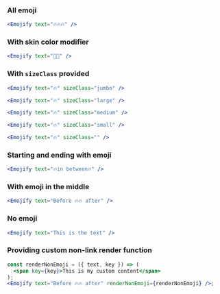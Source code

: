 ### All emoji

```jsx
<Emojify text="🔥🔥🔥" />
```

### With skin color modifier

```jsx
<Emojify text="👍🏾" />
```

### With `sizeClass` provided

```jsx
<Emojify text="🔥" sizeClass="jumbo" />
```

```jsx
<Emojify text="🔥" sizeClass="large" />
```

```jsx
<Emojify text="🔥" sizeClass="medium" />
```

```jsx
<Emojify text="🔥" sizeClass="small" />
```

```jsx
<Emojify text="🔥" sizeClass="" />
```

### Starting and ending with emoji

```jsx
<Emojify text="🔥in between🔥" />
```

### With emoji in the middle

```jsx
<Emojify text="Before 🔥🔥 after" />
```

### No emoji

```jsx
<Emojify text="This is the text" />
```

### Providing custom non-link render function

```jsx
const renderNonEmoji = ({ text, key }) => (
  <span key={key}>This is my custom content</span>
);
<Emojify text="Before 🔥🔥 after" renderNonEmoji={renderNonEmoji} />;
```
